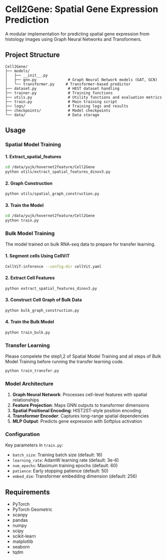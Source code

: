 # Cell2Gene: Spatial Gene Expression Prediction

A modular implementation for predicting spatial gene expression from histology images using Graph Neural Networks and Transformers.

## Project Structure

```
Cell2Gene/
├── models/
│   ├── __init__.py
│   ├── gnn.py              # Graph Neural Network models (GAT, GCN)
│   └── transformer.py     # Transformer-based predictor
├── dataset.py              # HEST dataset handling
├── trainer.py              # Training functions
├── utils.py                # Utility functions and evaluation metrics
├── train.py                # Main training script
├── logs/                   # Training logs and results
├── checkpoints/            # Model checkpoints
└── data/                   # Data storage
```

## Usage

### Spatial Model Training


#### 1. Extract_spatial_features
```bash
cd /data/yujk/hovernet2feature/Cell2Gene
python utils/extract_spatial_features_dinov3.py
```
#### 2. Graph Construction
```bash
python utils/spatial_graph_construction.py
```
#### 3. Train the Model

```bash
cd /data/yujk/hovernet2feature/Cell2Gene
python train.py
```
### Bulk Model Training
The model trained on bulk RNA-seq data to prepare for transfer learning.
#### 1. Segment cells Using CellViT
```bash
CellViT-inference --config-dir cellVit.yaml
```
#### 2. Extract Cell Features
```bash
python extract_spatial_features_dinov3.py
```
#### 3. Construct Cell Graph of Bulk Data
```bash
python bulk_graph_construction.py
```
#### 4. Train the Bulk Model
```bash
python train_bulk.py
```

### Transfer Learning

Please compelete the step1,2 of Spatial Model Training and all steps of Bulk Model Training before running the transfer learning code.
```bash
python train_transfer.py
```



### Model Architecture

1. **Graph Neural Network**: Processes cell-level features with spatial relationships
2. **Feature Projection**: Maps GNN outputs to transformer dimensions
3. **Spatial Positional Encoding**: HIST2ST-style position encoding
4. **Transformer Encoder**: Captures long-range spatial dependencies
5. **MLP Output**: Predicts gene expression with Softplus activation

### Configuration

Key parameters in `train.py`:
- `batch_size`: Training batch size (default: 16)
- `learning_rate`: AdamW learning rate (default: 3e-6)
- `num_epochs`: Maximum training epochs (default: 60)
- `patience`: Early stopping patience (default: 50)
- `embed_dim`: Transformer embedding dimension (default: 256)

## Requirements

- PyTorch
- PyTorch Geometric
- scanpy
- pandas
- numpy
- scipy
- scikit-learn
- matplotlib
- seaborn
- tqdm
